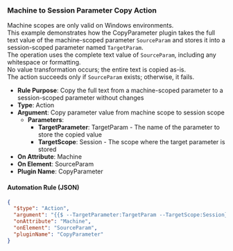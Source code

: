### Machine to Session Parameter Copy Action

Machine scopes are only valid on Windows environments.  
This example demonstrates how the CopyParameter plugin takes the full text value of the machine-scoped parameter `SourceParam` and stores it into a session-scoped parameter named `TargetParam`.  
The operation uses the complete text value of `SourceParam`, including any whitespace or formatting.  
No value transformation occurs; the entire text is copied as-is.  
The action succeeds only if `SourceParam` exists; otherwise, it fails.

- **Rule Purpose**: Copy the full text from a machine-scoped parameter to a session-scoped parameter without changes  
- **Type**: Action  
- **Argument**: Copy parameter value from machine scope to session scope  
  - **Parameters**:  
    - **TargetParameter**: TargetParam - The name of the parameter to store the copied value  
    - **TargetScope**: Session - The scope where the target parameter is stored  
- **On Attribute**: Machine  
- **On Element**: SourceParam  
- **Plugin Name**: CopyParameter  

#### Automation Rule (JSON)

```json
{
  "$type": "Action",
  "argument": "{{$ --TargetParameter:TargetParam --TargetScope:Session}}",
  "onAttribute": "Machine",
  "onElement": "SourceParam",
  "pluginName": "CopyParameter"
}
```
